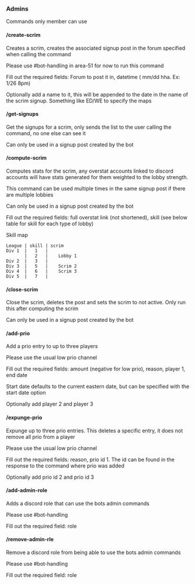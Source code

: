 
### Admins
Commands only member can use

#### /create-scrim
Creates a scrim, creates the associated signup post in the forum specified when calling the command


Please use #bot-handling in area-51 for now to run this command


Fill out the required fields: Forum to post it in, datetime ( mm/dd hha. Ex: 1/26 8pm)

Optionally add a name to it, this will be appended to the date in the name of the scrim signup. Something like ED/WE to specify the maps

#### /get-signups
Get the signups for a scrim, only sends the list to the user calling the command, no one else can see it

Can only be used in a signup post created by the bot

#### /compute-scrim
Computes stats for the scrim, any overstat accounts linked to discord accounts will have stats generated for them weighted to the lobby strength.

This command can be used multiple times in the same signup post if there are multiple lobbies


Can only be used in a signup post created by the bot


Fill out the required fields: full overstat link (not shortened), skill (see below table for skill for each type of lobby)

Skill map
```
League | skill | scrim
Div 1  |   1   |
       |   2   |	Lobby 1
Div 2  |   3   |
Div 3  |   5   |	Scrim 2
Div 4  |   6   |	Scrim 3
Div 5  |   7   |
```

#### /close-scrim
Close the scrim, deletes the post and sets the scrim to not active.
Only run this after computing the scrim

Can only be used in a signup post created by the bot

#### /add-prio
Add a prio entry to up to three players

Please use the usual low prio channel

Fill out the required fields: amount (negative for low prio), reason, player 1, end date

Start date defaults to the current eastern date, but can be specified with the start date option

Optionally add player 2 and player 3

#### /expunge-prio
Expunge up to three prio entries. This deletes a specific entry, it does not remove all prio from a player

Please use the usual low prio channel

Fill out the required fields: reason, prio id 1. The id can be found in the response to the command where prio was added

Optionally add prio id 2 and prio id 3

#### /add-admin-role
Adds a discord role that can use the bots admin commands

Please use #bot-handling

Fill out the required field: role

#### /remove-admin-rle
Remove a discord role from being able to use the bots admin commands

Please use #bot-handling

Fill out the required field: role
